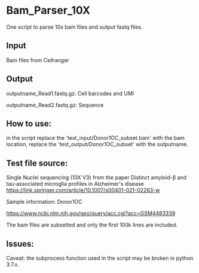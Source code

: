# Bam_Parser_10X
 One script to parse 10x bam files and output fastq files.
## Input
 Bam files from Cellranger
## Output
 outputname_Read1.fastq.gz: Cell barcodes and UMI
 
 outputname_Read2.fastq.gz: Sequence
## How to use:
 in the script replace the 'test_input/Donor1OC_subset.bam' with the bam location, replace the 'test_output/Donor1OC_subset' with the outputname.
## Test file source:
 Single Nuclei sequencing (10X V3) from the paper Distinct amyloid-β and tau-associated microglia profiles in Alzheimer's disease
 https://link.springer.com/article/10.1007/s00401-021-02263-w
 
 Sample information: Donor1OC
 
 https://www.ncbi.nlm.nih.gov/geo/query/acc.cgi?acc=GSM4483339
 
 The bam files are subsetted and only the first 100k lines are included.
 
## Issues:
 Caveat: the subprocess function used in the script may be broken in python 3.7.x.
